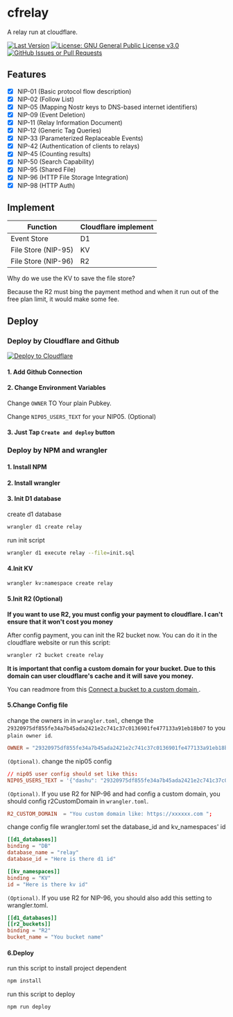 # cfrelay

A relay run at cloudflare.

[![Last Version](https://img.shields.io/github/tags/haorendashu/cfrelay.svg?maxAge=3600&label=Stable&labelColor=06599d&color=043b69)](https://github.com/haorendashu/cfrelay)
[![License: GNU General Public License v3.0](https://img.shields.io/github/license/haorendashu/cfrelay?labelColor=27303D&color=0877d2)](https://github.com/haorendashu/cfrelay/LICENSE)
[![GitHub Issues or Pull Requests](https://img.shields.io/github/issues/haorendashu/cfrelay)](https://github.com/haorendashu/cfrelay/issues)

## Features

- [x] NIP-01 (Basic protocol flow description)
- [x] NIP-02 (Follow List)
- [x] NIP-05 (Mapping Nostr keys to DNS-based internet identifiers)
- [x] NIP-09 (Event Deletion)
- [x] NIP-11 (Relay Information Document)
- [x] NIP-12 (Generic Tag Queries)
- [x] NIP-33 (Parameterized Replaceable Events)
- [x] NIP-42 (Authentication of clients to relays)
- [x] NIP-45 (Counting results)
- [x] NIP-50 (Search Capability)
- [x] NIP-95 (Shared File)
- [x] NIP-96 (HTTP File Storage Integration)
- [x] NIP-98 (HTTP Auth)

## Implement

| Function            | Cloudflare implement |
|---------------------|----------------------|
| Event Store         | D1                   |
| File Store (NIP-95) | KV                   |
| File Store (NIP-96) | R2                   |

Why do we use the KV to save the file store?

Because the R2 must bing the payment method and when it run out of the free plan limit, it would make some fee.

## Deploy

### Deploy by Cloudflare and Github

[![Deploy to Cloudflare](https://deploy.workers.cloudflare.com/button)](https://deploy.workers.cloudflare.com/?url=https%3A%2F%2Fgithub.com%2Fhaorendashu%2Fcfrelay)

#### 1. Add Github Connection

#### 2. Change Environment Variables

Change ```OWNER``` TO Your plain Pubkey.

Change ```NIP05_USERS_TEXT``` for your NIP05. (Optional)

#### 3. Just Tap ```Create and deploy``` button

### Deploy by NPM and wrangler

#### 1. Install NPM

#### 2. Install wrangler

#### 3. Init D1 database

create d1 database

```bash
wrangler d1 create relay
```

run init script

```bash
wrangler d1 execute relay --file=init.sql
```

#### 4.Init KV

```bash
wrangler kv:namespace create relay
```

#### 5.Init R2 (Optional)

**If you want to use R2, you must config your payment to cloudflare. I can't ensure that it won't cost you money**

After config payment, you can init the R2 bucket now. You can do it in the cloudflare website or run this script:

```bash
wrangler r2 bucket create relay
```

**It is important that config a custom domain for your bucket. Due to this domain can user cloudflare's cache and it will save you money.**

You can readmore from this [Connect a bucket to a custom domain
](https://developers.cloudflare.com/r2/buckets/public-buckets/#connect-a-bucket-to-a-custom-domain).

#### 5.Change Config file

change the owners in in ```wrangler.toml```, chenge the ```29320975df855fe34a7b45ada2421e2c741c37c0136901fe477133a91eb18b07``` to you ```plain owner id```.

``` toml
OWNER = "29320975df855fe34a7b45ada2421e2c741c37c0136901fe477133a91eb18b07"
```

```(Optional)```. change the nip05 config

``` toml
// nip05 user config should set like this:
NIP05_USERS_TEXT = '{"dashu": "29320975df855fe34a7b45ada2421e2c741c37c0136901fe477133a91eb18b07"}'
```

```(Optional)```. If you use R2 for NIP-96 and had config a custom domain, you should config r2CustomDomain in ```wrangler.toml```.

``` toml
R2_CUSTOM_DOMAIN  = "You custom domain like: https://xxxxxx.com ";
```

change config file wrangler.toml set the database_id and kv_namespaces' id

```toml
[[d1_databases]]
binding = "DB"
database_name = "relay"
database_id = "Here is there d1 id"

[[kv_namespaces]]
binding = "KV"
id = "Here is there kv id"
```

```(Optional)```. If you use R2 for NIP-96, you should also add this setting to wrangler.toml.

```toml
[[d1_databases]]
[[r2_buckets]]
binding = "R2"
bucket_name = "You bucket name"
```

#### 6.Deploy

run this script to install project dependent

```bash
npm install
```

run this script to deploy

```bash
npm run deploy
```
